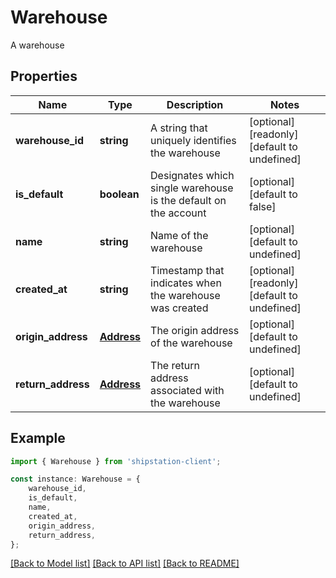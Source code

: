 # Warehouse

A warehouse

## Properties

Name | Type | Description | Notes
------------ | ------------- | ------------- | -------------
**warehouse_id** | **string** | A string that uniquely identifies the warehouse | [optional] [readonly] [default to undefined]
**is_default** | **boolean** | Designates which single warehouse is the default on the account | [optional] [default to false]
**name** | **string** | Name of the warehouse | [optional] [default to undefined]
**created_at** | **string** | Timestamp that indicates when the warehouse was created | [optional] [readonly] [default to undefined]
**origin_address** | [**Address**](Address.md) | The origin address of the warehouse | [optional] [default to undefined]
**return_address** | [**Address**](Address.md) | The return address associated with the warehouse | [optional] [default to undefined]

## Example

```typescript
import { Warehouse } from 'shipstation-client';

const instance: Warehouse = {
    warehouse_id,
    is_default,
    name,
    created_at,
    origin_address,
    return_address,
};
```

[[Back to Model list]](../README.md#documentation-for-models) [[Back to API list]](../README.md#documentation-for-api-endpoints) [[Back to README]](../README.md)
